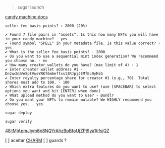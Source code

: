 > sugar launch

[candy machine docs](https://developers.metaplex.com/candy-machine/sugar/configuration)

```
seller fee basis points? › 2000 (20%)

✔ Found 7 file pairs in "assets". Is this how many NFTs you will have in your candy machine? · yes
✔ Found symbol "SPELL" in your metadata file. Is this value correct? · yes
✔ What is the seller fee basis points? · 2000
✔ Do you want to use a sequential mint index generation? We recommend you choose no. · no
✔ How many creator wallets do you have? (max limit of 4) · 1
✔ Enter creator wallet address #1 · Dn2ucNUVe5ptVueYRKf6m6effxs13RJpjJEMfEL9yMzG
✔ Enter royalty percentage share for creator #1 (e.g., 70). Total shares must add to 100. · 100
✔ Which extra features do you want to use? (use [SPACEBAR] to select options you want and hit [ENTER] when done) ·
✔ What upload method do you want to use? · Bundlr
✔ Do you want your NFTs to remain mutable? We HIGHLY recommend you choose yes. · yes

sugar deploy

sugar verify
```
[48ijMjApmJiym6n8NQYrAhzBpBfoUjZPj9ya1tifsjQZ](https://solana.fm/address/48ijMjApmJiym6n8NQYrAhzBpBfoUjZPj9ya1tifsjQZ?cluster=devnet-alpha)


[ ] aceitar [CHARM](https://explorer.solana.com/address/mnt3S2Prwb2v3T5VSZW6RtHVRnctDnqtWBDF2TUshX9?cluster=devnet)
[ ] guards ?
